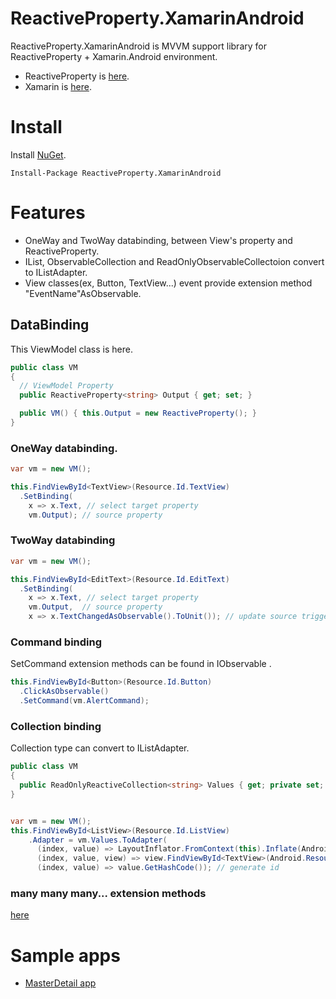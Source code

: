 # ReactiveProperty.XamarinAndroid
ReactiveProperty.XamarinAndroid is MVVM support library for ReactiveProperty + Xamarin.Android environment.

- ReactiveProperty is [here](https://github.com/runceel/ReactiveProperty).
- Xamarin is [here](https://xamarin.com/).

# Install

Install [NuGet](http://www.nuget.org/packages/ReactiveProperty.XamarinAndroid/).
```
Install-Package ReactiveProperty.XamarinAndroid
```

# Features

- OneWay and TwoWay databinding, between View's property and ReactiveProperty.
- IList, ObservableCollection<T> and ReadOnlyObservableCollectoion<T> convert to IListAdapter.
- View classes(ex, Button, TextView...) event provide extension method "EventName"AsObservable.

## DataBinding

This ViewModel class is here.
```cs
public class VM
{
  // ViewModel Property
  public ReactiveProperty<string> Output { get; set; }

  public VM() { this.Output = new ReactiveProperty(); }
}
```

### OneWay databinding.

```cs
var vm = new VM();

this.FindViewById<TextView>(Resource.Id.TextView)
  .SetBinding(
    x => x.Text, // select target property
    vm.Output); // source property
```

### TwoWay databinding

```cs
var vm = new VM();

this.FindViewById<EditText>(Resource.Id.EditText)
  .SetBinding(
    x => x.Text, // select target property
    vm.Output,  // source property
    x => x.TextChangedAsObservable().ToUnit()); // update source trigger
```

### Command binding
SetCommand extension methods can be found in IObservable <T>.
```cs
this.FindViewById<Button>(Resource.Id.Button)
  .ClickAsObservable()
  .SetCommand(vm.AlertCommand);
```

### Collection binding
Collection type can convert to IListAdapter.
```cs
public class VM
{
  public ReadOnlyReactiveCollection<string> Values { get; private set; }
}


var vm = new VM();
this.FindViewById<ListView>(Resource.Id.ListView)
    .Adapter = vm.Values.ToAdapter(
      (index, value) => LayoutInflator.FromContext(this).Inflate(Android.Resource.Layout.SimpleListItem1) // create view
      (index, value, view) => view.FindViewById<TextView>(Android.Resource.Id.Text1).Text = value, // setup view
      (index, value) => value.GetHashCode()); // generate id
```

### many many many... extension methods
[here](https://github.com/runceel/ReactiveProperty.Android/blob/master/ReactiveProperty.Android/ReactiveProperty.Android/Extensions/ViewEventExtensions.cs)

# Sample apps

- [MasterDetail app](https://code.msdn.microsoft.com/Simple-detail-application-1a3a180e)
